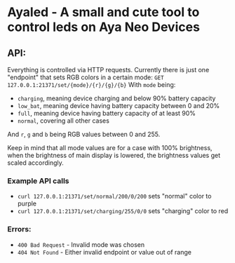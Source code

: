 # Ayaled - A small and cute tool to control leds on Aya Neo Devices

## API:
Everything is controlled via HTTP requests.
Currently there is just one "endpoint" that sets RGB colors in a certain mode:
`GET 127.0.0.1:21371/set/{mode}/{r}/{g}/{b}`
With `mode` being:
- `charging`, meaning device charging and below 90% battery capacity
- `low_bat`, meaning device having battery capacity between 0 and 20%
- `full`, meaning device having battery capacity of at least 90%
- `normal`, covering all other cases

And `r`, `g` and `b` being RGB values between 0 and 255.

Keep in mind that all mode values are for a case with 100% brightness,
when the brightness of main display is lowered, the brightness values get
scaled accordingly.

### Example API calls
- `curl 127.0.0.1:21371/set/normal/200/0/200` sets "normal" color to purple
- `curl 127.0.0.1:21371/set/charging/255/0/0` sets "charging" color to red

### Errors:
- `400 Bad Request` - Invalid mode was chosen
- `404 Not Found` - Either invalid endpoint or value out of range
